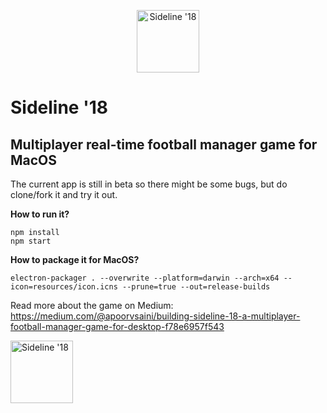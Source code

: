 <p align="center">
  <img src="https://ph-files.imgix.net/0745c2fb-5890-4c9d-9d0d-81901bedb284?auto=format&auto=compress&codec=mozjpeg&cs=strip&w=100&fit=max&dpr=2" width="100" height="100" alt="Sideline '18"/>
</p>


# Sideline '18

## Multiplayer real-time football manager game for MacOS

The current app is still in beta so there might be some bugs, but do clone/fork it and try it out.

**How to run it?**

```
npm install 
npm start
```

**How to package it for MacOS?**

```
electron-packager . --overwrite --platform=darwin --arch=x64 --icon=resources/icon.icns --prune=true --out=release-builds
```

Read more about the game on Medium: https://medium.com/@apoorvsaini/building-sideline-18-a-multiplayer-football-manager-game-for-desktop-f78e6957f543

<img src="https://cdn-images-1.medium.com/max/1200/1*sgMtFCcFUG-0VoOrZOYeeA.png" width="100" height="100" alt="Sideline '18"/>
